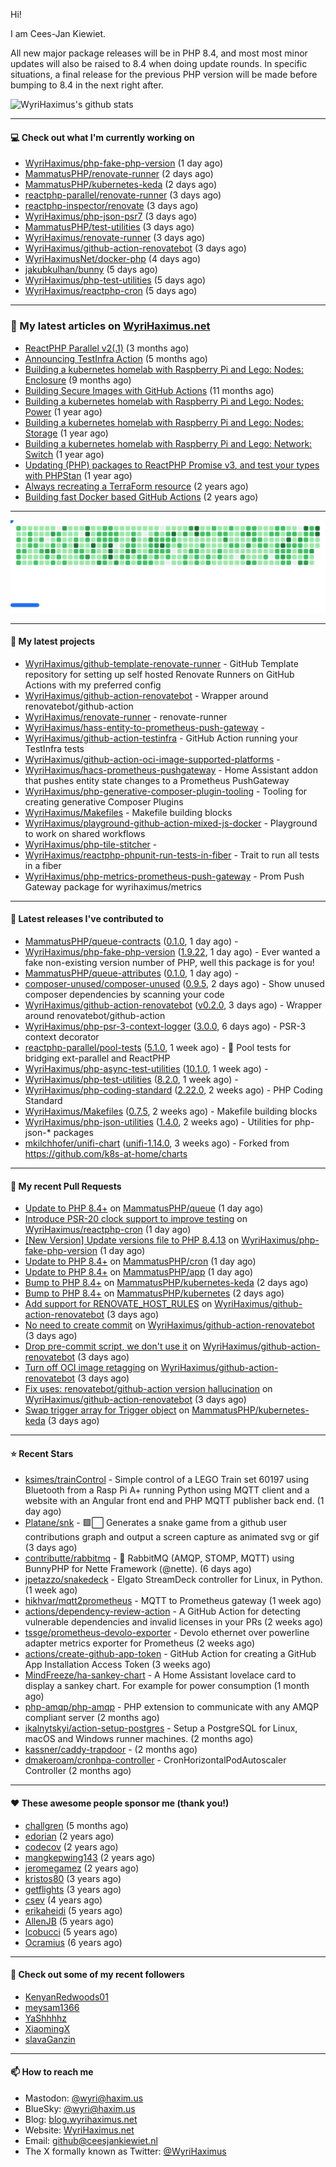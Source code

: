 Hi!

I am Cees-Jan Kiewiet.

All new major package releases will be in PHP 8.4, and most most minor updates will also be raised to 8.4 when doing update rounds. In specific situations, a final release for the previous PHP version will be made before bumping to 8.4 in the next right after.

![WyriHaximus's github stats](https://github-readme-stats.vercel.app/api?username=WyriHaximus&show_icons=true)

---

#### 💻 Check out what I'm currently working on

- [WyriHaximus/php-fake-php-version](https://github.com/WyriHaximus/php-fake-php-version) (1 day ago)
- [MammatusPHP/renovate-runner](https://github.com/MammatusPHP/renovate-runner) (2 days ago)
- [MammatusPHP/kubernetes-keda](https://github.com/MammatusPHP/kubernetes-keda) (2 days ago)
- [reactphp-parallel/renovate-runner](https://github.com/reactphp-parallel/renovate-runner) (3 days ago)
- [reactphp-inspector/renovate](https://github.com/reactphp-inspector/renovate) (3 days ago)
- [WyriHaximus/php-json-psr7](https://github.com/WyriHaximus/php-json-psr7) (3 days ago)
- [MammatusPHP/test-utilities](https://github.com/MammatusPHP/test-utilities) (3 days ago)
- [WyriHaximus/renovate-runner](https://github.com/WyriHaximus/renovate-runner) (3 days ago)
- [WyriHaximus/github-action-renovatebot](https://github.com/WyriHaximus/github-action-renovatebot) (3 days ago)
- [WyriHaximusNet/docker-php](https://github.com/WyriHaximusNet/docker-php) (4 days ago)
- [jakubkulhan/bunny](https://github.com/jakubkulhan/bunny) (5 days ago)
- [WyriHaximus/php-test-utilities](https://github.com/WyriHaximus/php-test-utilities) (5 days ago)
- [WyriHaximus/reactphp-cron](https://github.com/WyriHaximus/reactphp-cron) (5 days ago)

---

### 📜 My latest articles on [WyriHaximus.net](https://blog.wyrihaximus.net/)

- [ReactPHP Parallel v2(.1)](https://blog.wyrihaximus.net/2025/06/reactphp-parallel-v2-/) (3 months ago)
- [Announcing TestInfra Action](https://blog.wyrihaximus.net/2025/03/announcing-testinfra-action/) (5 months ago)
- [Building a kubernetes homelab with Raspberry Pi and Lego: Nodes: Enclosure](https://blog.wyrihaximus.net/2024/12/building-a-kubernetes-homelab-with-raspberry-pies-and-lego-nodes-enclosure/) (9 months ago)
- [Building Secure Images with GitHub Actions](https://blog.wyrihaximus.net/2024/10/building-secure-images-with-github-actions/) (11 months ago)
- [Building a kubernetes homelab with Raspberry Pi and Lego: Nodes: Power](https://blog.wyrihaximus.net/2024/09/building-a-kubernetes-homelab-with-raspberry-pies-and-lego-nodes-power/) (1 year ago)
- [Building a kubernetes homelab with Raspberry Pi and Lego: Nodes: Storage](https://blog.wyrihaximus.net/2024/08/building-a-kubernetes-homelab-with-raspberry-pies-and-lego-nodes-storage/) (1 year ago)
- [Building a kubernetes homelab with Raspberry Pi and Lego: Network: Switch](https://blog.wyrihaximus.net/2024/07/building-a-kubernetes-homelab-with-raspberry-pies-and-lego-network-switch/) (1 year ago)
- [Updating (PHP) packages to ReactPHP Promise v3, and test your types with PHPStan](https://blog.wyrihaximus.net/2024/06/updating-php-packages-to-reactphp-promise-v3--and-test-your-types-with-phpstan/) (1 year ago)
- [Always recreating a TerraForm resource](https://blog.wyrihaximus.net/2024/04/always-recreating-a-terraform-resource/) (2 years ago)
- [Building fast Docker based GitHub Actions](https://blog.wyrihaximus.net/2023/03/building-fast-docker-based-github-actions/) (2 years ago)

---

<picture>
  <source
    media="(prefers-color-scheme: dark)"
    srcset="images/breakout-dark.svg"
  />
  <source
    media="(prefers-color-scheme: light)"
    srcset="images/breakout-light.svg"
  />
  <img alt="Breakout Game" src="images/breakout-light.svg" />
</picture>

---

#### 🌱 My latest projects

- [WyriHaximus/github-template-renovate-runner](https://github.com/WyriHaximus/github-template-renovate-runner) - GitHub Template repository for setting up self hosted Renovate Runners on GitHub Actions with my preferred config
- [WyriHaximus/github-action-renovatebot](https://github.com/WyriHaximus/github-action-renovatebot) - Wrapper around renovatebot/github-action
- [WyriHaximus/renovate-runner](https://github.com/WyriHaximus/renovate-runner) - renovate-runner
- [WyriHaximus/hass-entity-to-prometheus-push-gateway](https://github.com/WyriHaximus/hass-entity-to-prometheus-push-gateway) - 
- [WyriHaximus/github-action-testinfra](https://github.com/WyriHaximus/github-action-testinfra) - GitHub Action running your TestInfra tests
- [WyriHaximus/github-action-oci-image-supported-platforms](https://github.com/WyriHaximus/github-action-oci-image-supported-platforms) - 
- [WyriHaximus/hacs-prometheus-pushgateway](https://github.com/WyriHaximus/hacs-prometheus-pushgateway) - Home Assistant addon that pushes entity state changes to a Prometheus PushGateway
- [WyriHaximus/php-generative-composer-plugin-tooling](https://github.com/WyriHaximus/php-generative-composer-plugin-tooling) - Tooling for creating generative Composer Plugins
- [WyriHaximus/Makefiles](https://github.com/WyriHaximus/Makefiles) - Makefile building blocks
- [WyriHaximus/playground-github-action-mixed-js-docker](https://github.com/WyriHaximus/playground-github-action-mixed-js-docker) - Playground to work on shared workflows
- [WyriHaximus/php-tile-stitcher](https://github.com/WyriHaximus/php-tile-stitcher) - 
- [WyriHaximus/reactphp-phpunit-run-tests-in-fiber](https://github.com/WyriHaximus/reactphp-phpunit-run-tests-in-fiber) - Trait to run all tests in a fiber
- [WyriHaximus/php-metrics-prometheus-push-gateway](https://github.com/WyriHaximus/php-metrics-prometheus-push-gateway) - Prom Push Gateway package for wyrihaximus/metrics

---

#### 🔭 Latest releases I've contributed to

- [MammatusPHP/queue-contracts](https://github.com/MammatusPHP/queue-contracts) ([0.1.0](https://github.com/MammatusPHP/queue-contracts/releases/tag/0.1.0), 1 day ago) - 
- [WyriHaximus/php-fake-php-version](https://github.com/WyriHaximus/php-fake-php-version) ([1.9.22](https://github.com/WyriHaximus/php-fake-php-version/releases/tag/1.9.22), 1 day ago) - Ever wanted a fake non-existing version number of PHP, well this package is for you!
- [MammatusPHP/queue-attributes](https://github.com/MammatusPHP/queue-attributes) ([0.1.0](https://github.com/MammatusPHP/queue-attributes/releases/tag/0.1.0), 1 day ago) - 
- [composer-unused/composer-unused](https://github.com/composer-unused/composer-unused) ([0.9.5](https://github.com/composer-unused/composer-unused/releases/tag/0.9.5), 2 days ago) - Show unused composer dependencies by scanning your code
- [WyriHaximus/github-action-renovatebot](https://github.com/WyriHaximus/github-action-renovatebot) ([v0.2.0](https://github.com/WyriHaximus/github-action-renovatebot/releases/tag/v0.2.0), 3 days ago) - Wrapper around renovatebot/github-action
- [WyriHaximus/php-psr-3-context-logger](https://github.com/WyriHaximus/php-psr-3-context-logger) ([3.0.0](https://github.com/WyriHaximus/php-psr-3-context-logger/releases/tag/3.0.0), 6 days ago) - PSR-3 context decorator
- [reactphp-parallel/pool-tests](https://github.com/reactphp-parallel/pool-tests) ([5.1.0](https://github.com/reactphp-parallel/pool-tests/releases/tag/5.1.0), 1 week ago) - 🎱 Pool tests for bridging ext-parallel and ReactPHP
- [WyriHaximus/php-async-test-utilities](https://github.com/WyriHaximus/php-async-test-utilities) ([10.1.0](https://github.com/WyriHaximus/php-async-test-utilities/releases/tag/10.1.0), 1 week ago) - 
- [WyriHaximus/php-test-utilities](https://github.com/WyriHaximus/php-test-utilities) ([8.2.0](https://github.com/WyriHaximus/php-test-utilities/releases/tag/8.2.0), 1 week ago) - 
- [WyriHaximus/php-coding-standard](https://github.com/WyriHaximus/php-coding-standard) ([2.22.0](https://github.com/WyriHaximus/php-coding-standard/releases/tag/2.22.0), 2 weeks ago) - PHP Coding Standard
- [WyriHaximus/Makefiles](https://github.com/WyriHaximus/Makefiles) ([0.7.5](https://github.com/WyriHaximus/Makefiles/releases/tag/0.7.5), 2 weeks ago) - Makefile building blocks
- [WyriHaximus/php-json-utilities](https://github.com/WyriHaximus/php-json-utilities) ([1.4.0](https://github.com/WyriHaximus/php-json-utilities/releases/tag/1.4.0), 2 weeks ago) - Utilities for php-json-* packages
- [mkilchhofer/unifi-chart](https://github.com/mkilchhofer/unifi-chart) ([unifi-1.14.0](https://github.com/mkilchhofer/unifi-chart/releases/tag/unifi-1.14.0), 3 weeks ago) - Forked from https://github.com/k8s-at-home/charts

---

#### 🔨 My recent Pull Requests

- [Update to PHP 8.4&#43;](https://github.com/MammatusPHP/queue/pull/25) on [MammatusPHP/queue](https://github.com/MammatusPHP/queue) (1 day ago)
- [Introduce PSR-20 clock support to improve testing](https://github.com/WyriHaximus/reactphp-cron/pull/105) on [WyriHaximus/reactphp-cron](https://github.com/WyriHaximus/reactphp-cron) (1 day ago)
- [[New Version] Update versions file to PHP 8.4.13](https://github.com/WyriHaximus/php-fake-php-version/pull/159) on [WyriHaximus/php-fake-php-version](https://github.com/WyriHaximus/php-fake-php-version) (1 day ago)
- [Update to PHP 8.4&#43;](https://github.com/MammatusPHP/cron/pull/98) on [MammatusPHP/cron](https://github.com/MammatusPHP/cron) (1 day ago)
- [Update to PHP 8.4&#43;](https://github.com/MammatusPHP/app/pull/51) on [MammatusPHP/app](https://github.com/MammatusPHP/app) (1 day ago)
- [Bump to PHP 8.4&#43;](https://github.com/MammatusPHP/kubernetes-keda/pull/21) on [MammatusPHP/kubernetes-keda](https://github.com/MammatusPHP/kubernetes-keda) (2 days ago)
- [Bump to PHP 8.4&#43;](https://github.com/MammatusPHP/kubernetes/pull/11) on [MammatusPHP/kubernetes](https://github.com/MammatusPHP/kubernetes) (2 days ago)
- [Add support for RENOVATE_HOST_RULES](https://github.com/WyriHaximus/github-action-renovatebot/pull/6) on [WyriHaximus/github-action-renovatebot](https://github.com/WyriHaximus/github-action-renovatebot) (3 days ago)
- [No need to create commit](https://github.com/WyriHaximus/github-action-renovatebot/pull/5) on [WyriHaximus/github-action-renovatebot](https://github.com/WyriHaximus/github-action-renovatebot) (3 days ago)
- [Drop pre-commit script, we don&#39;t use it](https://github.com/WyriHaximus/github-action-renovatebot/pull/4) on [WyriHaximus/github-action-renovatebot](https://github.com/WyriHaximus/github-action-renovatebot) (3 days ago)
- [Turn off OCI image retagging](https://github.com/WyriHaximus/github-action-renovatebot/pull/3) on [WyriHaximus/github-action-renovatebot](https://github.com/WyriHaximus/github-action-renovatebot) (3 days ago)
- [Fix uses: renovatebot/github-action version hallucination](https://github.com/WyriHaximus/github-action-renovatebot/pull/2) on [WyriHaximus/github-action-renovatebot](https://github.com/WyriHaximus/github-action-renovatebot) (3 days ago)
- [Swap trigger array for Trigger object](https://github.com/MammatusPHP/kubernetes-keda/pull/17) on [MammatusPHP/kubernetes-keda](https://github.com/MammatusPHP/kubernetes-keda) (3 days ago)

---

#### ⭐ Recent Stars

- [ksimes/trainControl](https://github.com/ksimes/trainControl) - Simple control of a LEGO Train set 60197 using Bluetooth from a Rasp Pi A&#43; running Python using MQTT client and a website with an Angular front end and PHP MQTT publisher back end. (1 day ago)
- [Platane/snk](https://github.com/Platane/snk) - 🟩⬜ Generates a snake game from a github user contributions graph and output a screen capture as animated svg or gif (3 days ago)
- [contributte/rabbitmq](https://github.com/contributte/rabbitmq) - 🐰 RabbitMQ (AMQP, STOMP, MQTT) using BunnyPHP for Nette Framework (@nette). (6 days ago)
- [jpetazzo/snakedeck](https://github.com/jpetazzo/snakedeck) - Elgato StreamDeck controller for Linux, in Python. (1 week ago)
- [hikhvar/mqtt2prometheus](https://github.com/hikhvar/mqtt2prometheus) - MQTT to Prometheus gateway (1 week ago)
- [actions/dependency-review-action](https://github.com/actions/dependency-review-action) - A GitHub Action for detecting vulnerable dependencies and invalid licenses in your PRs (2 weeks ago)
- [tssge/prometheus-devolo-exporter](https://github.com/tssge/prometheus-devolo-exporter) - Devolo ethernet over powerline adapter metrics exporter for Prometheus (2 weeks ago)
- [actions/create-github-app-token](https://github.com/actions/create-github-app-token) - GitHub Action for creating a GitHub App Installation Access Token (3 weeks ago)
- [MindFreeze/ha-sankey-chart](https://github.com/MindFreeze/ha-sankey-chart) - A Home Assistant lovelace card to display a sankey chart. For example for power consumption (1 month ago)
- [php-amqp/php-amqp](https://github.com/php-amqp/php-amqp) - PHP extension to communicate with any AMQP compliant server (2 months ago)
- [ikalnytskyi/action-setup-postgres](https://github.com/ikalnytskyi/action-setup-postgres) - Setup a PostgreSQL for Linux, macOS and Windows runner machines. (2 months ago)
- [kassner/caddy-trapdoor](https://github.com/kassner/caddy-trapdoor) -  (2 months ago)
- [dmakeroam/cronhpa-controller](https://github.com/dmakeroam/cronhpa-controller) - CronHorizontalPodAutoscaler Controller (2 months ago)

---

#### ❤️ These awesome people sponsor me (thank you!)

- [challgren](https://github.com/challgren) (5 months ago)
- [edorian](https://github.com/edorian) (2 years ago)
- [codecov](https://github.com/codecov) (2 years ago)
- [mangkepwing143](https://github.com/mangkepwing143) (2 years ago)
- [jeromegamez](https://github.com/jeromegamez) (2 years ago)
- [kristos80](https://github.com/kristos80) (3 years ago)
- [getflights](https://github.com/getflights) (3 years ago)
- [csev](https://github.com/csev) (4 years ago)
- [erikaheidi](https://github.com/erikaheidi) (5 years ago)
- [AllenJB](https://github.com/AllenJB) (5 years ago)
- [lcobucci](https://github.com/lcobucci) (5 years ago)
- [Ocramius](https://github.com/Ocramius) (6 years ago)

---

#### 👯 Check out some of my recent followers

- [KenyanRedwoods01](https://github.com/KenyanRedwoods01)
- [meysam1366](https://github.com/meysam1366)
- [YaShhhhz](https://github.com/YaShhhhz)
- [XiaomingX](https://github.com/XiaomingX)
- [slavaGanzin](https://github.com/slavaGanzin)

---

#### 📫 How to reach me

- Mastodon: [@wyri@haxim.us](https://toot-toot.wyrihaxim.us/@wyri)
- BlueSky: [@wyri@haxim.us](https://bsky.app/profile/wyrihaxim.us)
- Blog: [blog.wyrihaximus.net](https://blog.wyrihaximus.net/)
- Website: [WyriHaximus.net](https://wyrihaximus.net/)
- Email: [github@ceesjankiewiet.nl](mailto:github@ceesjankiewiet.nl)
- The X formally known as Twitter: [@WyriHaximus](https://twitter.com/WyriHaximus)
